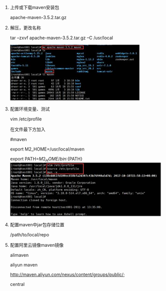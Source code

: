1. 上传或下载maven安装包

    apache-maven-3.5.2.tar.gz

2. 解压，更改名称

    tar –zxvf apache-maven-3.5.2.tar.gz –C /usr/local

    ![clip_image002](../../图片/maven安装/clip_image002.jpg)

3. 配置环境变量、测试

    vim /etc/profile

    

    在文件最下方加入

    \#maven

    export M2_HOME=/usr/local/maven 

    export PATH=${M2_HOME}/bin:${PATH}![clip_image004](../../图片/maven安装/clip_image004.jpg)



4. 配置maven中jar包存储位置

    <localRepository>/path/to/local/repo</localRepository>

5. 配置阿里云镜像maven镜像

    <mirror> 

     <id>alimaven</id> 

     <name>aliyun maven</name> 

     <url>http://maven.aliyun.com/nexus/content/groups/public/</url>; 

     <mirrorOf>central</mirrorOf>     

    </mirror>